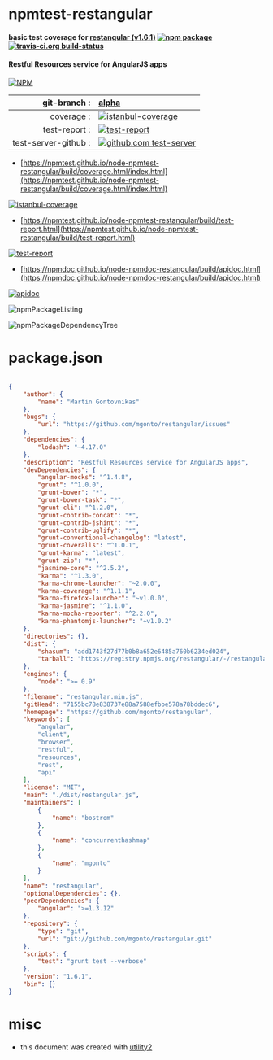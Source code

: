 # npmtest-restangular

#### basic test coverage for  [restangular (v1.6.1)](https://github.com/mgonto/restangular)  [![npm package](https://img.shields.io/npm/v/npmtest-restangular.svg?style=flat-square)](https://www.npmjs.org/package/npmtest-restangular) [![travis-ci.org build-status](https://api.travis-ci.org/npmtest/node-npmtest-restangular.svg)](https://travis-ci.org/npmtest/node-npmtest-restangular)

#### Restful Resources service for AngularJS apps

[![NPM](https://nodei.co/npm/restangular.png?downloads=true&downloadRank=true&stars=true)](https://www.npmjs.com/package/restangular)

| git-branch : | [alpha](https://github.com/npmtest/node-npmtest-restangular/tree/alpha)|
|--:|:--|
| coverage : | [![istanbul-coverage](https://npmtest.github.io/node-npmtest-restangular/build/coverage.badge.svg)](https://npmtest.github.io/node-npmtest-restangular/build/coverage.html/index.html)|
| test-report : | [![test-report](https://npmtest.github.io/node-npmtest-restangular/build/test-report.badge.svg)](https://npmtest.github.io/node-npmtest-restangular/build/test-report.html)|
| test-server-github : | [![github.com test-server](https://npmtest.github.io/node-npmtest-restangular/GitHub-Mark-32px.png)](https://npmtest.github.io/node-npmtest-restangular/build/app/index.html) | | build-artifacts : | [![build-artifacts](https://npmtest.github.io/node-npmtest-restangular/glyphicons_144_folder_open.png)](https://github.com/npmtest/node-npmtest-restangular/tree/gh-pages/build)|

- [https://npmtest.github.io/node-npmtest-restangular/build/coverage.html/index.html](https://npmtest.github.io/node-npmtest-restangular/build/coverage.html/index.html)

[![istanbul-coverage](https://npmtest.github.io/node-npmtest-restangular/build/screenCapture.buildCi.browser.%252Ftmp%252Fbuild%252Fcoverage.lib.html.png)](https://npmtest.github.io/node-npmtest-restangular/build/coverage.html/index.html)

- [https://npmtest.github.io/node-npmtest-restangular/build/test-report.html](https://npmtest.github.io/node-npmtest-restangular/build/test-report.html)

[![test-report](https://npmtest.github.io/node-npmtest-restangular/build/screenCapture.buildCi.browser.%252Ftmp%252Fbuild%252Ftest-report.html.png)](https://npmtest.github.io/node-npmtest-restangular/build/test-report.html)

- [https://npmdoc.github.io/node-npmdoc-restangular/build/apidoc.html](https://npmdoc.github.io/node-npmdoc-restangular/build/apidoc.html)

[![apidoc](https://npmdoc.github.io/node-npmdoc-restangular/build/screenCapture.buildCi.browser.%252Ftmp%252Fbuild%252Fapidoc.html.png)](https://npmdoc.github.io/node-npmdoc-restangular/build/apidoc.html)

![npmPackageListing](https://npmtest.github.io/node-npmtest-restangular/build/screenCapture.npmPackageListing.svg)

![npmPackageDependencyTree](https://npmtest.github.io/node-npmtest-restangular/build/screenCapture.npmPackageDependencyTree.svg)



# package.json

```json

{
    "author": {
        "name": "Martin Gontovnikas"
    },
    "bugs": {
        "url": "https://github.com/mgonto/restangular/issues"
    },
    "dependencies": {
        "lodash": "~4.17.0"
    },
    "description": "Restful Resources service for AngularJS apps",
    "devDependencies": {
        "angular-mocks": "^1.4.8",
        "grunt": "^1.0.0",
        "grunt-bower": "*",
        "grunt-bower-task": "*",
        "grunt-cli": "^1.2.0",
        "grunt-contrib-concat": "*",
        "grunt-contrib-jshint": "*",
        "grunt-contrib-uglify": "*",
        "grunt-conventional-changelog": "latest",
        "grunt-coveralls": "^1.0.1",
        "grunt-karma": "latest",
        "grunt-zip": "*",
        "jasmine-core": "^2.5.2",
        "karma": "^1.3.0",
        "karma-chrome-launcher": "~2.0.0",
        "karma-coverage": "^1.1.1",
        "karma-firefox-launcher": "~v1.0.0",
        "karma-jasmine": "^1.1.0",
        "karma-mocha-reporter": "^2.2.0",
        "karma-phantomjs-launcher": "~v1.0.2"
    },
    "directories": {},
    "dist": {
        "shasum": "add1743f27d77b0b8a652e6485a760b6234ed024",
        "tarball": "https://registry.npmjs.org/restangular/-/restangular-1.6.1.tgz"
    },
    "engines": {
        "node": ">= 0.9"
    },
    "filename": "restangular.min.js",
    "gitHead": "7155bc78e838737e88a7588efbbe578a78bddec6",
    "homepage": "https://github.com/mgonto/restangular",
    "keywords": [
        "angular",
        "client",
        "browser",
        "restful",
        "resources",
        "rest",
        "api"
    ],
    "license": "MIT",
    "main": "./dist/restangular.js",
    "maintainers": [
        {
            "name": "bostrom"
        },
        {
            "name": "concurrenthashmap"
        },
        {
            "name": "mgonto"
        }
    ],
    "name": "restangular",
    "optionalDependencies": {},
    "peerDependencies": {
        "angular": ">=1.3.12"
    },
    "repository": {
        "type": "git",
        "url": "git://github.com/mgonto/restangular.git"
    },
    "scripts": {
        "test": "grunt test --verbose"
    },
    "version": "1.6.1",
    "bin": {}
}
```



# misc
- this document was created with [utility2](https://github.com/kaizhu256/node-utility2)

